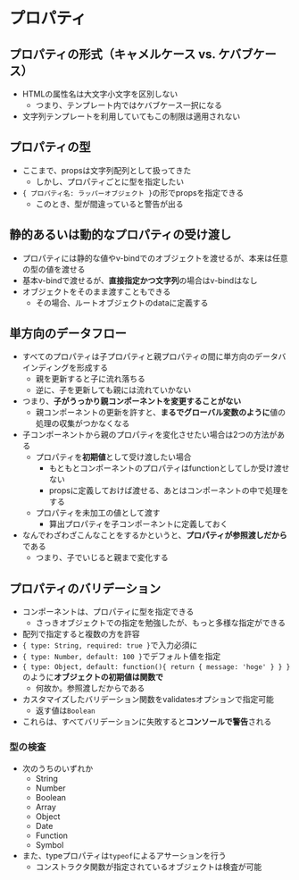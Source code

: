 # プロパティ

## プロパティの形式（キャメルケース vs. ケバブケース）
* HTMLの属性名は大文字小文字を区別しない
    * つまり、テンプレート内ではケバブケース一択になる
* 文字列テンプレートを利用していてもこの制限は適用されない

## プロパティの型
* ここまで、propsは文字列配列として扱ってきた
    * しかし、プロパティごとに型を指定したい
* `{ プロパティ名: ラッパーオブジェクト }`の形でpropsを指定できる
    * このとき、型が間違っていると警告が出る

## 静的あるいは動的なプロパティの受け渡し
* プロパティには静的な値やv-bindでのオブジェクトを渡せるが、本来は任意の型の値を渡せる
* 基本v-bindで渡せるが、**直接指定かつ文字列**の場合はv-bindはなし
* オブジェクトをそのまま渡すこともできる
    * その場合、ルートオブジェクトのdataに定義する

## 単方向のデータフロー
* すべてのプロパティは子プロパティと親プロパティの間に単方向のデータバインディングを形成する
    * 親を更新すると子に流れ落ちる
    * 逆に、子を更新しても親には流れていかない
* つまり、**子がうっかり親コンポーネントを変更することがない**
    * 親コンポーネントの更新を許すと、**まるでグローバル変数のように**値の処理の収集がつかなくなる
* 子コンポーネントから親のプロパティを変化させたい場合は2つの方法がある
    * プロパティを**初期値**として受け渡したい場合
        * もともとコンポーネントのプロパティはfunctionとしてしか受け渡せない
        * propsに定義しておけば渡せる、あとはコンポーネントの中で処理をする
    * プロパティを未加工の値として渡す
        * 算出プロパティを子コンポーネントに定義しておく
* なんでわざわざこんなことをするかというと、**プロパティが参照渡しだから**である
    * つまり、子でいじると親まで変化する

## プロパティのバリデーション
* コンポーネントは、プロパティに型を指定できる
    * さっきオブジェクトでの指定を勉強したが、もっと多様な指定ができる
* 配列で指定すると複数の方を許容
* `{ type: String, required: true }`で入力必須に
* `{ type: Number, default: 100 }`でデフォルト値を指定
* `{ type: Object, default: function(){ return { message: 'hoge' } } }`のように**オブジェクトの初期値は関数で**
    * 何故か。参照渡しだからである
* カスタマイズしたバリデーション関数をvalidatesオプションで指定可能
    * 返す値は`Boolean`
* これらは、すべてバリデーションに失敗すると**コンソールで警告**される

### 型の検査
* 次のうちのいずれか
    * String
    * Number
    * Boolean
    * Array
    * Object
    * Date
    * Function
    * Symbol
* また、typeプロパティは`typeof`によるアサーションを行う
    * コンストラクタ関数が指定されているオブジェクトは検査が可能


